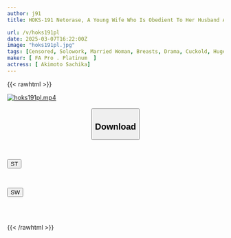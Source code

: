 ```yaml
---
author: j91
title: HOKS-191 Netorase, A Young Wife Who Is Obedient To Her Husband And Her First Love, Sachika Akimoto

url: /v/hoks191pl
date: 2025-03-07T16:22:00Z
image: "hoks191pl.jpg"
tags: [Censored, Solowork, Married Woman, Breasts, Drama, Cuckold, Huge Butt	]
maker: [ FA Pro . Platinum  ]
actress: [ Akimoto Sachika]
---
```



{{< rawhtml >}}

<div class="video" data-videoid="GPaB7pRxaYt1pWP">
    <a href="javascript:;">
        <img src="/v/hoks191pl/hoks191pl.jpg" width="WIDTH" height="HEIGHT" alt="hoks191pl.mp4" loading="lazy">
    </a>
</div>

<script type="text/javascript" src="https://j91.asia/asset/on-demand-st.js"></script>

<br>
  <link rel="stylesheet" href="https://j91.asia/asset/bs5.css">
  
  <center>
  <button class="btn btn-primary" type="button" data-bs-toggle="collapse" data-bs-target=".multi-collapse" aria-expanded="false" aria-controls="multiCollapseExample1 multiCollapseExample2"><h2>Download</h2></button></center>
</p>
<div class="row">
  <div class="col">
    <div class="collapse multi-collapse" id="multiCollapseExample1">
      <div class="card card-body">
	      	      <br>
<div class="buttons">  
<p><a href="/v/hoks191pl/st.html" target="_blank"><button class="btn-hover color-3"><i class="fa fa-download"></i> ST</button></a></p></div>
    </div>
  </div>
</div>
  <div class="col">
    <div class="collapse multi-collapse" id="multiCollapseExample2">
      <div class="card card-body">
	      <br>
<div class="buttons">
<p><a href="/v/hoks191pl/sw.html" target="_blank"><button class="btn-hover color-2"><i class="fa fa-download"></i> SW</button></a></p></div>
<br><br>
      </div>
    </div>
  </div>
</div>

{{< /rawhtml >}}